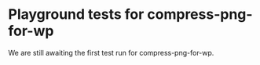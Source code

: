 # Playground tests for compress-png-for-wp
We are still awaiting the first test run for compress-png-for-wp.
